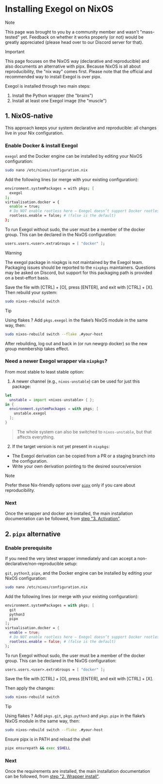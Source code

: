 # Installing Exegol on NixOS

> [!NOTE]
> This page was brought to you by a community member and wasn't "mass-tested" yet. Feedback on whether it works properly (or not) would be greatly appreciated (please head over to our Discord server for that).

> [!IMPORTANT]
> This page focuses on the NixOS way (declarative and reproducible) and also documents an alternative with pipx. Because NixOS is all about reproducibility, the "nix way" comes first. Please note that the official and recommended way to install Exegol is over pipx. 

Exegol is installed through two main steps:

1. Install the Python wrapper (the "brains")
2. Install at least one Exegol image (the "muscle")

## 1. NixOS-native

This approach keeps your system declarative and reproducible: all changes live in your Nix configuration.

### Enable Docker & install Exegol

`exegol` and the Docker engine can be installed by editing your NixOS configuration:

```bash
sudo nano /etc/nixos/configuration.nix
```

Add the following lines (or merge with your existing configuration):

```bash
environment.systemPackages = with pkgs; [
  exegol
];
virtualisation.docker = {
  enable = true;
  # Do NOT enable rootless here — Exegol doesn’t support Docker rootless mode
  rootless.enable = false; # (false is the default)
};
```

To run Exegol without sudo, the user must be a member of the docker group. This can be declared in the NixOS configuration:
```nix
users.users.<user>.extraGroups = [ "docker" ];
```

> [!WARNING]
> The exegol package in nixpkgs is not maintained by the Exegol team. Packaging issues should be reported to the `nixpkgs` maintainers. Questions may be asked on Discord, but support for this packaging path is provided on a best-effort basis.

Save the file with [CTRL] + [O], press [ENTER], and exit with [CTRL] + [X]. Then rebuild your system:

```bash
sudo nixos-rebuild switch
```

> [!TIP]
> Using flakes ? Add `pkgs.exegol` in the flake’s NixOS module in the same way, then:
> ```bash
> sudo nixos-rebuild switch --flake .#your-host
> ```

After rebuilding, log out and back in (or run newgrp docker) so the new group membership takes effect.

### Need a newer Exegol wrapper via `nixpkgs`?

From most stable to least stable option:

1. A newer channel (e.g., `nixos-unstable`) can be used for just this package:
  ```nix
  let
    unstable = import <nixos-unstable> { };
  in {
    environment.systemPackages = with pkgs; [
      unstable.exegol
    ];
  }
  ```
  > The whole system can also be switched to `nixos-unstable`, but that affects everything.
2. If the target version is not yet present in `nixpkgs`:
  - The Exegol derivation can be copied from a PR or a staging branch into the configuration.
  - Write your own derivation pointing to the desired source/version

> [!NOTE]
> Prefer these Nix-friendly options over [`pipx`](/install/on-nixos#_2-portable-alternative) only if you care about reproducibility. 

### Next

Once the wrapper and docker are installed, the main installation documentation can be followed, from [step "3. Activation"](/first-install#_3-activation).

## 2. `pipx` alternative

### Enable prerequisite

If you need the very latest wrapper immediately and can accept a non-declarative/non-reproducible setup:

`git`, `python3`, `pipx`, and the Docker engine can be installed by editing your NixOS configuration:

```bash
sudo nano /etc/nixos/configuration.nix
```

Add the following lines (or merge with your existing configuration):

```nix
environment.systemPackages = with pkgs; [
  git
  python3
  pipx 
];
virtualisation.docker = {
  enable = true;
  # Do NOT enable rootless here — Exegol doesn’t support Docker rootless mode
  rootless.enable = false; # (false is the default)
};
```

To run Exegol without sudo, the user must be a member of the docker group. This can be declared in the NixOS configuration:
```nix
users.users.<user>.extraGroups = [ "docker" ];
```

Save the file with [CTRL] + [O], press [ENTER], and exit with [CTRL] + [X].

Then apply the changes:

```bash
sudo nixos-rebuild switch
```

> [!TIP]
> Using flakes ? Add `pkgs.git`, `pkgs.python3` and `pkgs.pipx` in the flake’s NixOS module in the same way, then:
> ```bash
> sudo nixos-rebuild switch --flake .#your-host
> ```

Ensure pipx is in PATH and reload the shell
```bash
pipx ensurepath && exec $SHELL
```

### Next

Once the requirements are installed, the main installation documentation can be followed, from [step "2. Wrapper install"](/first-install#_2-wrapper-install).
